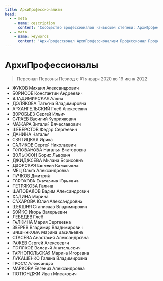 ```yaml
---
title: АрхиПрофессионализм
head:
  - - meta
    - name: description
      content: 'Сообщество профессионалов наивысшей степени: АрхиПрофессионалов - это официальный Партнер Сбербанка'
  - - meta
    - name: keywords 
      content: 'АрхиПрофессионал АрхиПрофессионализм Профессионал Профессионализм'
---
```



# АрхиПрофессионалы

> Персонал Персоны Период с 01 января 2020 по 19 июня 2022


- ЖУКОВ Михаил Александрович
- БОРИСОВ Константин Андреевич
- ВЛАДИМИРСКАЯ Алена
- ДОЛЯКОВА Татьяна Владимировна
- АРХАНГЕЛЬСКИЙ Глеб Алексеевич
- ВОРОБЬЕВ Сергей Ильич
- СУРАЕВ Василий Куприянович
- МАЖАРА Виталий Вячеславович
- ШЕБЕРСТОВ Федор Сергеевич
- ДАНИНА Наталья
- СВЯТИЦКАЯ Ирина
- САЛИКОВ Сергей Николаевич
- ГОЛОВАНОВА Наталья Викторовна
- ВОЛЬФСОН Борис Львович
- ДЖИДЖОЕВА Милана Борисовна
- ДВОРСКАЯ Евгения Камиловна
- МЕЦ Ольга Александровна
- ПУЧКОВ Дмитрий
- ГОРОХОВА Екатерина Юрьевна
- ПЕТРЯКОВА Галина
- ШАПОВАЛОВ Вадим Александрович
- ХАДИНА Марина
- САХАРОВА Юлия Александровна
- ШЕКШНЯ Станислав Владимирович
- БОЙКО Игорь Валерьевич
- ЛЕБЕДЕВ Глеб
- ГАЛКИНА Мария Сергеевна
- ЗВЕРЕВ Владимир Владимирович
- ВИШНЯКОВА Марина Васильевна
- СТАСЕВА Анастасия Александровна
- РАЖЕВ Сергей Алексеевич
- ПОЛЯКОВ Валерий Анатольевич
- ТАРНОПОЛЬСКАЯ Марина Игоревна
- ЛУКАШЕНКО Галина Владимировна
- ГРОСС Александра
- МАРКОВА Евгения Александровна
- ТЮТЮНДЖИ Иван Мисакович

